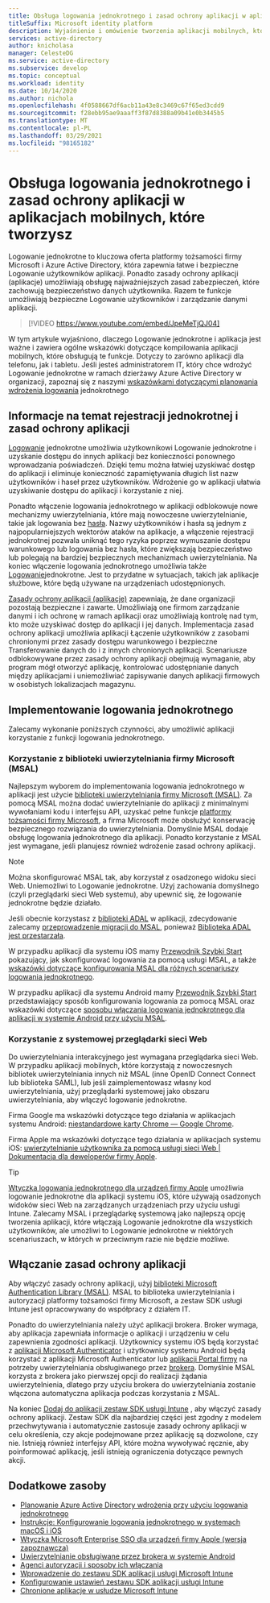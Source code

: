 ```yaml
---
title: Obsługa logowania jednokrotnego i zasad ochrony aplikacji w aplikacjach mobilnych, które tworzysz | Azure
titleSuffix: Microsoft identity platform
description: Wyjaśnienie i omówienie tworzenia aplikacji mobilnych, które obsługują Logowanie jednokrotne i zasady ochrony aplikacji przy użyciu platformy tożsamości firmy Microsoft i integrowanie z usługą Azure Active Directory.
services: active-directory
author: knicholasa
manager: CelesteDG
ms.service: active-directory
ms.subservice: develop
ms.topic: conceptual
ms.workload: identity
ms.date: 10/14/2020
ms.author: nichola
ms.openlocfilehash: 4f0588667df6acb11a43e8c3469c67f65ed3cdd9
ms.sourcegitcommit: f28ebb95ae9aaaff3f87d8388a09b41e0b3445b5
ms.translationtype: MT
ms.contentlocale: pl-PL
ms.lasthandoff: 03/29/2021
ms.locfileid: "98165182"
---
```

# <a name="support-single-sign-on-and-app-protection-policies-in-mobile-apps-you-develop"></a>Obsługa logowania jednokrotnego i zasad ochrony aplikacji w aplikacjach mobilnych, które tworzysz

Logowanie jednokrotne to kluczowa oferta platformy tożsamości firmy Microsoft i Azure Active Directory, która zapewnia łatwe i bezpieczne Logowanie użytkowników aplikacji. Ponadto zasady ochrony aplikacji (aplikacje) umożliwiają obsługę najważniejszych zasad zabezpieczeń, które zachowują bezpieczeństwo danych użytkownika. Razem te funkcje umożliwiają bezpieczne Logowanie użytkowników i zarządzanie danymi aplikacji.

> [!VIDEO https://www.youtube.com/embed/JpeMeTjQJ04]

W tym artykule wyjaśniono, dlaczego Logowanie jednokrotne i aplikacja jest ważne i zawiera ogólne wskazówki dotyczące kompilowania aplikacji mobilnych, które obsługują te funkcje. Dotyczy to zarówno aplikacji dla telefonu, jak i tabletu. Jeśli jesteś administratorem IT, który chce wdrożyć Logowanie jednokrotne w ramach dzierżawy Azure Active Directory w organizacji, zapoznaj się z naszymi [wskazówkami dotyczącymi planowania wdrożenia logowania](../manage-apps/plan-sso-deployment.md) jednokrotnego

## <a name="about-single-sign-on-and-app-protection-policies"></a>Informacje na temat rejestracji jednokrotnej i zasad ochrony aplikacji

[Logowanie](../manage-apps/plan-sso-deployment.md) jednokrotne umożliwia użytkownikowi Logowanie jednokrotne i uzyskanie dostępu do innych aplikacji bez konieczności ponownego wprowadzania poświadczeń. Dzięki temu można łatwiej uzyskiwać dostęp do aplikacji i eliminuje konieczność zapamiętywania długich list nazw użytkowników i haseł przez użytkowników. Wdrożenie go w aplikacji ułatwia uzyskiwanie dostępu do aplikacji i korzystanie z niej.

Ponadto włączenie logowania jednokrotnego w aplikacji odblokowuje nowe mechanizmy uwierzytelniania, które mają nowoczesne uwierzytelnianie, takie jak logowania bez [hasła](../authentication/concept-authentication-passwordless.md). Nazwy użytkowników i hasła są jednym z najpopularniejszych wektorów ataków na aplikacje, a włączenie rejestracji jednokrotnej pozwala uniknąć tego ryzyka poprzez wymuszanie dostępu warunkowego lub logowania bez hasła, które zwiększają bezpieczeństwo lub polegają na bardziej bezpiecznych mechanizmach uwierzytelniania. Na koniec włączenie logowania jednokrotnego umożliwia także [Logowanie](v2-protocols-oidc.md#single-sign-out)jednokrotne. Jest to przydatne w sytuacjach, takich jak aplikacje służbowe, które będą używane na urządzeniach udostępnionych.

[Zasady ochrony aplikacji (aplikacje)](/mem/intune/apps/app-protection-policy) zapewniają, że dane organizacji pozostają bezpieczne i zawarte. Umożliwiają one firmom zarządzanie danymi i ich ochronę w ramach aplikacji oraz umożliwiają kontrolę nad tym, kto może uzyskiwać dostęp do aplikacji i jej danych. Implementacja zasad ochrony aplikacji umożliwia aplikacji Łączenie użytkowników z zasobami chronionymi przez zasady dostępu warunkowego i bezpieczne Transferowanie danych do i z innych chronionych aplikacji. Scenariusze odblokowywane przez zasady ochrony aplikacji obejmują wymaganie, aby program mógł otworzyć aplikację, kontrolować udostępnianie danych między aplikacjami i uniemożliwiać zapisywanie danych aplikacji firmowych w osobistych lokalizacjach magazynu.

## <a name="implementing-single-sign-on"></a>Implementowanie logowania jednokrotnego

Zalecamy wykonanie poniższych czynności, aby umożliwić aplikacji korzystanie z funkcji logowania jednokrotnego.

### <a name="use-the-microsoft-authentication-library-msal"></a>Korzystanie z biblioteki uwierzytelniania firmy Microsoft (MSAL)

Najlepszym wyborem do implementowania logowania jednokrotnego w aplikacji jest użycie [biblioteki uwierzytelniania firmy Microsoft (MSAL)](msal-overview.md). Za pomocą MSAL można dodać uwierzytelnianie do aplikacji z minimalnymi wywołaniami kodu i interfejsu API, uzyskać pełne funkcje [platformy tożsamości firmy Microsoft](./index.yml), a firma Microsoft może obsłużyć konserwację bezpiecznego rozwiązania do uwierzytelniania. Domyślnie MSAL dodaje obsługę logowania jednokrotnego dla aplikacji. Ponadto korzystanie z MSAL jest wymagane, jeśli planujesz również wdrożenie zasad ochrony aplikacji.

> [!NOTE]
> Można skonfigurować MSAL tak, aby korzystał z osadzonego widoku sieci Web. Uniemożliwi to Logowanie jednokrotne. Użyj zachowania domyślnego (czyli przeglądarki sieci Web systemu), aby upewnić się, że logowanie jednokrotne będzie działało.

Jeśli obecnie korzystasz z [biblioteki ADAL](../azuread-dev/active-directory-authentication-libraries.md) w aplikacji, zdecydowanie zalecamy [przeprowadzenie migracji do MSAL](msal-migration.md), ponieważ [Biblioteka ADAL jest przestarzała](https://techcommunity.microsoft.com/t5/azure-active-directory-identity/update-your-applications-to-use-microsoft-authentication-library/ba-p/1257363).

W przypadku aplikacji dla systemu iOS mamy [Przewodnik Szybki Start](quickstart-v2-ios.md) pokazujący, jak skonfigurować logowania za pomocą usługi MSAL, a także [wskazówki dotyczące konfigurowania MSAL dla różnych scenariuszy logowania jednokrotnego](single-sign-on-macos-ios.md).

W przypadku aplikacji dla systemu Android mamy [Przewodnik Szybki Start](quickstart-v2-android.md) przedstawiający sposób konfigurowania logowania za pomocą MSAL oraz wskazówki dotyczące [sposobu włączania logowania jednokrotnego dla aplikacji w systemie Android przy użyciu MSAL](msal-android-single-sign-on.md).

### <a name="use-the-system-web-browser"></a>Korzystanie z systemowej przeglądarki sieci Web

Do uwierzytelniania interakcyjnego jest wymagana przeglądarka sieci Web. W przypadku aplikacji mobilnych, które korzystają z nowoczesnych bibliotek uwierzytelniania innych niż MSAL (inne OpenID Connect Connect lub biblioteka SAML), lub jeśli zaimplementowasz własny kod uwierzytelniania, użyj przeglądarki systemowej jako obszaru uwierzytelniania, aby włączyć logowanie jednokrotne.

Firma Google ma wskazówki dotyczące tego działania w aplikacjach systemu Android: [niestandardowe karty Chrome — Google Chrome](https://developer.chrome.com/multidevice/android/customtabs).

Firma Apple ma wskazówki dotyczące tego działania w aplikacjach systemu iOS: [uwierzytelnianie użytkownika za pomocą usługi sieci Web | Dokumentacja dla deweloperów firmy Apple](https://developer.apple.com/documentation/authenticationservices/authenticating_a_user_through_a_web_service).

> [!TIP]
> [Wtyczka logowania jednokrotnego dla urządzeń firmy Apple](apple-sso-plugin.md) umożliwia logowanie jednokrotne dla aplikacji systemu iOS, które używają osadzonych widoków sieci Web na zarządzanych urządzeniach przy użyciu usługi Intune. Zalecamy MSAL i przeglądarkę systemową jako najlepszą opcję tworzenia aplikacji, które włączają Logowanie jednokrotne dla wszystkich użytkowników, ale umożliwi to Logowanie jednokrotne w niektórych scenariuszach, w których w przeciwnym razie nie będzie możliwe.

## <a name="enable-app-protection-policies"></a>Włączanie zasad ochrony aplikacji

Aby włączyć zasady ochrony aplikacji, użyj [biblioteki Microsoft Authentication Library (MSAL)](msal-overview.md). MSAL to biblioteka uwierzytelniania i autoryzacji platformy tożsamości firmy Microsoft, a zestaw SDK usługi Intune jest opracowywany do współpracy z działem IT.

Ponadto do uwierzytelniania należy użyć aplikacji brokera. Broker wymaga, aby aplikacja zapewniała informacje o aplikacji i urządzeniu w celu zapewnienia zgodności aplikacji. Użytkownicy systemu iOS będą korzystać z [aplikacji Microsoft Authenticator](../user-help/user-help-auth-app-sign-in.md) i użytkownicy systemu Android będą korzystać z aplikacji Microsoft Authenticator lub [aplikacji Portal firmy](https://play.google.com/store/apps/details?id=com.microsoft.windowsintune.companyportal) na potrzeby uwierzytelniania obsługiwanego przez [brokera](./msal-android-single-sign-on.md). Domyślnie MSAL korzysta z brokera jako pierwszej opcji do realizacji żądania uwierzytelnienia, dlatego przy użyciu brokera do uwierzytelniania zostanie włączona automatyczna aplikacja podczas korzystania z MSAL.

Na koniec [Dodaj do aplikacji zestaw SDK usługi Intune](/mem/intune/developer/app-sdk-get-started) , aby włączyć zasady ochrony aplikacji. Zestaw SDK dla najbardziej części jest zgodny z modelem przechwytywania i automatycznie zastosuje zasady ochrony aplikacji w celu określenia, czy akcje podejmowane przez aplikację są dozwolone, czy nie. Istnieją również interfejsy API, które można wywoływać ręcznie, aby poinformować aplikację, jeśli istnieją ograniczenia dotyczące pewnych akcji.

## <a name="additional-resources"></a>Dodatkowe zasoby

- [Planowanie Azure Active Directory wdrożenia przy użyciu logowania jednokrotnego](../manage-apps/plan-sso-deployment.md)
- [Instrukcje: Konfigurowanie logowania jednokrotnego w systemach macOS i iOS](single-sign-on-macos-ios.md)
- [Wtyczka Microsoft Enterprise SSO dla urządzeń firmy Apple (wersja zapoznawcza)](apple-sso-plugin.md)
- [Uwierzytelnianie obsługiwane przez brokera w systemie Android](./msal-android-single-sign-on.md)
- [Agenci autoryzacji i sposoby ich włączania](./msal-android-single-sign-on.md)
- [Wprowadzenie do zestawu SDK aplikacji usługi Microsoft Intune](/mem/intune/developer/app-sdk-get-started)
- [Konfigurowanie ustawień zestawu SDK aplikacji usługi Intune](/mem/intune/developer/app-sdk-ios#configure-settings-for-the-intune-app-sdk)
- [Chronione aplikacje w usłudze Microsoft Intune](/mem/intune/apps/apps-supported-intune-apps)
